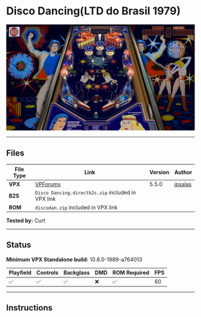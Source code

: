 # Disco Dancing(LTD do Brasil 1979)

![Table Preview](../../images/vpx-discodancing-preview.jpg)

---

## Files
| File Type | Link | Version | Author | 
|-----------|--------|----------|--------------|
| **VPX** | [VPForums](https://www.vpforums.org/index.php?app=downloads&showfile=17085) | 5.5.0 | [jpsalas](https://www.vpforums.org/index.php?showuser=277) |
| **B2S** | `Disco Dancing.directb2s.zip` included in VPX link |
| **ROM** | `discodan.zip` included in VPX link | | |

**Tested by:** Curt

---

## Status 
**Minimum VPX Standalone build:** 10.8.0-1989-a764013

| Playfield | Controls | Backglass | DMD | ROM Required | FPS | 
|-----------|----------|-----------|-----|--------------|-----|
| :white_check_mark: | :white_check_mark: | :white_check_mark: | :x: | :white_check_mark: | 60 |

---

## Instructions

